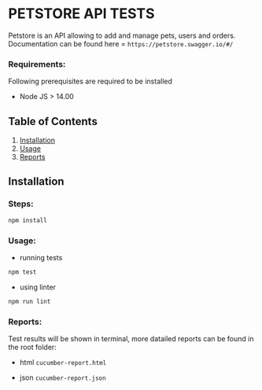 # PETSTORE API TESTS

Petstore is an API allowing to add and manage pets, users and orders.
Documentation can be found here = `https://petstore.swagger.io/#/`

### Requirements:

Following prerequisites are required to be installed

- Node JS > 14.00

## Table of Contents

1. [Installation](#installation)
2. [Usage](#usage)
3. [Reports](#reports)

## Installation

### Steps:

```bash
npm install
```

### Usage:

- running tests

```bash
npm test
```

- using linter

```bash
npm run lint
```

### Reports:

Test results will be shown in terminal, more datailed reports can be found in the root folder:

- html
  `cucumber-report.html`

- json
  `cucumber-report.json`

